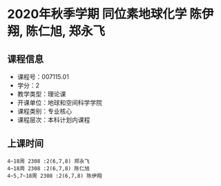 # 2020年秋季学期 同位素地球化学 陈伊翔, 陈仁旭, 郑永飞






## 课程信息

- 课程号：007115.01
- 学分：2
- 教学类型：理论课
- 开课单位：地球和空间科学学院
- 课程类别：专业核心
- 课程层次：本科计划内课程

## 上课时间

```
4~18周 2308 :2(6,7,8) 郑永飞
4~18周 2308 :2(6,7,8) 陈仁旭
4~5,7~18周 2308 :2(6,7,8) 陈伊翔
```

